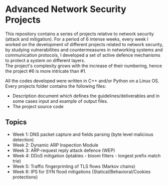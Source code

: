 # Advanced Network Security Projects
This repository contains a series of projects relative to network security (attack and mitigation).
For a period of 6 intense weeks, every week I worked on the development of different projects related to network security, by studying vulnerabilities and countermeasures in networking systems and communication protocols, I developed a set of active defence mechanisms to protect a system on different layers.  
The project's complexity grows with the increase of their numbering, hence the project #6 is more intricate than #1.

All the codes developed were written in C++ and/or Python on a Linux OS.  
Every projects folder contains the following files:
- Description document which defines the guidelines/deliverables and in some cases input and example of output files.
- The project source code

## Topics
- Week 1: DNS packet capture and fields parsing (byte level malicious detection)
- Week 2: Dynamic ARP Inspection Module
- Week 3: ARP-request reply attack defence (WEP)
- Week 4: DDoS mitigation (iptables - bloom filters - longest prefix match trie)
- Week 5: Traffic fingerprinting of TLS flows (Markov chains)
- Week 6: IPS for SYN flood mitigations (Statical/Behavioral/Cookies protections)
